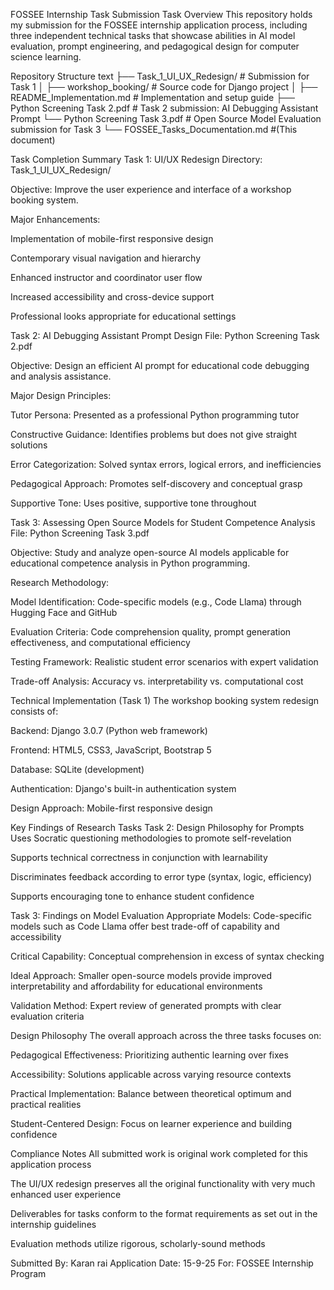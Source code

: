 FOSSEE Internship Task Submission
Task Overview
This repository holds my submission for the FOSSEE internship application process, including three independent technical tasks that showcase abilities in AI model evaluation, prompt engineering, and pedagogical design for computer science learning. 

Repository Structure
text
├── Task_1_UI_UX_Redesign/                # Submission for Task 1
│   ├── workshop_booking/                 # Source code for Django project
│   ├── README_Implementation.md          # Implementation and setup guide
├── Python Screening Task 2.pdf           # Task 2 submission: AI Debugging Assistant Prompt
└── Python Screening Task 3.pdf           # Open Source Model Evaluation submission for Task 3
└── FOSSEE_Tasks_Documentation.md         #(This document)
                           
Task Completion Summary
Task 1: UI/UX Redesign
Directory: Task_1_UI_UX_Redesign/

Objective: Improve the user experience and interface of a workshop booking system.

Major Enhancements:

Implementation of mobile-first responsive design

Contemporary visual navigation and hierarchy

Enhanced instructor and coordinator user flow

Increased accessibility and cross-device support

Professional looks appropriate for educational settings

Task 2: AI Debugging Assistant Prompt Design
File: Python Screening Task 2.pdf

Objective: Design an efficient AI prompt for educational code debugging and analysis assistance.

Major Design Principles:

Tutor Persona: Presented as a professional Python programming tutor

Constructive Guidance: Identifies problems but does not give straight solutions

Error Categorization: Solved syntax errors, logical errors, and inefficiencies

Pedagogical Approach: Promotes self-discovery and conceptual grasp

Supportive Tone: Uses positive, supportive tone throughout

Task 3: Assessing Open Source Models for Student Competence Analysis
File: Python Screening Task 3.pdf

Objective: Study and analyze open-source AI models applicable for educational competence analysis in Python programming.

Research Methodology:

Model Identification: Code-specific models (e.g., Code Llama) through Hugging Face and GitHub

Evaluation Criteria: Code comprehension quality, prompt generation effectiveness, and computational efficiency

Testing Framework: Realistic student error scenarios with expert validation

Trade-off Analysis: Accuracy vs. interpretability vs. computational cost

Technical Implementation (Task 1)
The workshop booking system redesign consists of:

Backend: Django 3.0.7 (Python web framework)

Frontend: HTML5, CSS3, JavaScript, Bootstrap 5

Database: SQLite (development)

Authentication: Django's built-in authentication system

Design Approach: Mobile-first responsive design

Key Findings of Research Tasks
Task 2: Design Philosophy for Prompts
Uses Socratic questioning methodologies to promote self-revelation

Supports technical correctness in conjunction with learnability

Discriminates feedback according to error type (syntax, logic, efficiency)

Supports encouraging tone to enhance student confidence

Task 3: Findings on Model Evaluation
Appropriate Models: Code-specific models such as Code Llama offer best trade-off of capability and accessibility

Critical Capability: Conceptual comprehension in excess of syntax checking

Ideal Approach: Smaller open-source models provide improved interpretability and affordability for educational environments

Validation Method: Expert review of generated prompts with clear evaluation criteria

Design Philosophy
The overall approach across the three tasks focuses on:

Pedagogical Effectiveness: Prioritizing authentic learning over fixes

Accessibility: Solutions applicable across varying resource contexts

Practical Implementation: Balance between theoretical optimum and practical realities

Student-Centered Design: Focus on learner experience and building confidence

Compliance Notes
All submitted work is original work completed for this application process

The UI/UX redesign preserves all the original functionality with very much enhanced user experience

Deliverables for tasks conform to the format requirements as set out in the internship guidelines

Evaluation methods utilize rigorous, scholarly-sound methods

Submitted By: Karan rai
Application Date: 15-9-25
For: FOSSEE Internship Program
